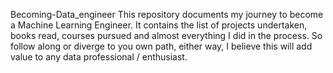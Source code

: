 Becoming-Data_engineer
This repository documents my journey to become a Machine Learning Engineer. It contains the list of projects undertaken, books read, courses pursued and almost everything I did in the process. So follow along or diverge to you own path, either way, I believe this will add value to any data professional / enthusiast.
